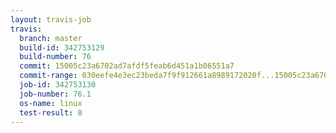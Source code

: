 ```yaml
---
layout: travis-job
travis:
  branch: master
  build-id: 342753129
  build-number: 76
  commit: 15005c23a6702ad7afdf5feab6d451a1b06551a7
  commit-range: 030eefe4e3ec23beda7f9f912661a8989172020f...15005c23a6702ad7afdf5feab6d451a1b06551a7
  job-id: 342753130
  job-number: 76.1
  os-name: linux
  test-result: 0
---
```

